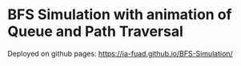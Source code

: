 # BFS Simulation with animation of Queue and Path Traversal

Deployed on github pages: https://ia-fuad.github.io/BFS-Simulation/